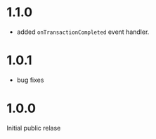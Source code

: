 # 1.1.0

* added `onTransactionCompleted` event handler.

# 1.0.1

* bug fixes

# 1.0.0
Initial public relase